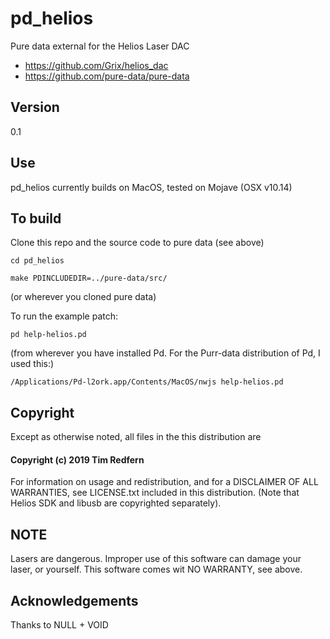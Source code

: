 # pd_helios
Pure data external for the Helios Laser DAC

* https://github.com/Grix/helios_dac
* https://github.com/pure-data/pure-data

## Version

0.1

## Use

pd_helios currently builds on MacOS, tested on Mojave (OSX v10.14)

## To build

Clone this repo and the source code to pure data (see above)

```
cd pd_helios

make PDINCLUDEDIR=../pure-data/src/
```

(or wherever you cloned pure data)

To run the example patch:

```
pd help-helios.pd
```

(from wherever you have installed Pd. For the Purr-data distribution of Pd, I used this:)

```
/Applications/Pd-l2ork.app/Contents/MacOS/nwjs help-helios.pd 
```

## Copyright

Except as otherwise noted, all files in the this distribution are

#### Copyright (c) 2019 Tim Redfern

For information on usage and redistribution, and for a DISCLAIMER OF ALL
WARRANTIES, see LICENSE.txt included in this distribution.
(Note that Helios SDK and libusb are copyrighted separately).

## NOTE

Lasers are dangerous. Improper use of this software can damage your laser, or yourself. This software comes wit NO WARRANTY, see above.

## Acknowledgements

Thanks to NULL + VOID